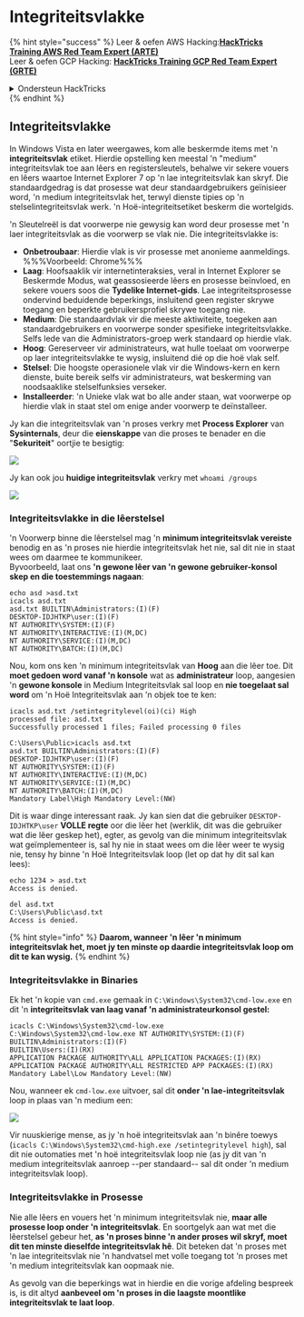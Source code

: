 # Integriteitsvlakke

{% hint style="success" %}
Leer & oefen AWS Hacking:<img src="/.gitbook/assets/arte.png" alt="" data-size="line">[**HackTricks Training AWS Red Team Expert (ARTE)**](https://training.hacktricks.xyz/courses/arte)<img src="/.gitbook/assets/arte.png" alt="" data-size="line">\
Leer & oefen GCP Hacking: <img src="/.gitbook/assets/grte.png" alt="" data-size="line">[**HackTricks Training GCP Red Team Expert (GRTE)**<img src="/.gitbook/assets/grte.png" alt="" data-size="line">](https://training.hacktricks.xyz/courses/grte)

<details>

<summary>Ondersteun HackTricks</summary>

* Kyk na die [**subskripsieplanne**](https://github.com/sponsors/carlospolop)!
* **Sluit aan by die** 💬 [**Discord-groep**](https://discord.gg/hRep4RUj7f) of die [**telegram-groep**](https://t.me/peass) of **volg** ons op **Twitter** 🐦 [**@hacktricks\_live**](https://twitter.com/hacktricks\_live)**.**
* **Deel hacking truuks deur PRs in te dien na die** [**HackTricks**](https://github.com/carlospolop/hacktricks) en [**HackTricks Cloud**](https://github.com/carlospolop/hacktricks-cloud) github repos.

</details>
{% endhint %}

## Integriteitsvlakke

In Windows Vista en later weergawes, kom alle beskermde items met 'n **integriteitsvlak** etiket. Hierdie opstelling ken meestal 'n "medium" integriteitsvlak toe aan lêers en registersleutels, behalwe vir sekere vouers en lêers waartoe Internet Explorer 7 op 'n lae integriteitsvlak kan skryf. Die standaardgedrag is dat prosesse wat deur standaardgebruikers geïnisieer word, 'n medium integriteitsvlak het, terwyl dienste tipies op 'n stelselintegriteitsvlak werk. 'n Hoë-integriteitsetiket beskerm die wortelgids.

'n Sleutelreël is dat voorwerpe nie gewysig kan word deur prosesse met 'n laer integriteitsvlak as die voorwerp se vlak nie. Die integriteitsvlakke is:

* **Onbetroubaar**: Hierdie vlak is vir prosesse met anonieme aanmeldings. %%%Voorbeeld: Chrome%%%
* **Laag**: Hoofsaaklik vir internetinteraksies, veral in Internet Explorer se Beskermde Modus, wat geassosieerde lêers en prosesse beïnvloed, en sekere vouers soos die **Tydelike Internet-gids**. Lae integriteitsprosesse ondervind beduidende beperkings, insluitend geen register skrywe toegang en beperkte gebruikersprofiel skrywe toegang nie.
* **Medium**: Die standaardvlak vir die meeste aktiwiteite, toegeken aan standaardgebruikers en voorwerpe sonder spesifieke integriteitsvlakke. Selfs lede van die Administrators-groep werk standaard op hierdie vlak.
* **Hoog**: Gereserveer vir administrateurs, wat hulle toelaat om voorwerpe op laer integriteitsvlakke te wysig, insluitend dié op die hoë vlak self.
* **Stelsel**: Die hoogste operasionele vlak vir die Windows-kern en kern dienste, buite bereik selfs vir administrateurs, wat beskerming van noodsaaklike stelselfunksies verseker.
* **Installeerder**: 'n Unieke vlak wat bo alle ander staan, wat voorwerpe op hierdie vlak in staat stel om enige ander voorwerp te deïnstalleer.

Jy kan die integriteitsvlak van 'n proses verkry met **Process Explorer** van **Sysinternals**, deur die **eienskappe** van die proses te benader en die "**Sekuriteit**" oortjie te besigtig:

![](<../../.gitbook/assets/image (824).png>)

Jy kan ook jou **huidige integriteitsvlak** verkry met `whoami /groups`

![](<../../.gitbook/assets/image (325).png>)

### Integriteitsvlakke in die lêerstelsel

'n Voorwerp binne die lêerstelsel mag 'n **minimum integriteitsvlak vereiste** benodig en as 'n proses nie hierdie integriteitsvlak het nie, sal dit nie in staat wees om daarmee te kommunikeer.\
Byvoorbeeld, laat ons **'n gewone lêer van 'n gewone gebruiker-konsol skep en die toestemmings nagaan**:
```
echo asd >asd.txt
icacls asd.txt
asd.txt BUILTIN\Administrators:(I)(F)
DESKTOP-IDJHTKP\user:(I)(F)
NT AUTHORITY\SYSTEM:(I)(F)
NT AUTHORITY\INTERACTIVE:(I)(M,DC)
NT AUTHORITY\SERVICE:(I)(M,DC)
NT AUTHORITY\BATCH:(I)(M,DC)
```
Nou, kom ons ken 'n minimum integriteitsvlak van **Hoog** aan die lêer toe. Dit **moet gedoen word vanaf 'n konsole** wat as **administrateur** loop, aangesien 'n **gewone konsole** in Medium Integriteitsvlak sal loop en **nie toegelaat sal word** om 'n Hoë Integriteitsvlak aan 'n objek toe te ken:
```
icacls asd.txt /setintegritylevel(oi)(ci) High
processed file: asd.txt
Successfully processed 1 files; Failed processing 0 files

C:\Users\Public>icacls asd.txt
asd.txt BUILTIN\Administrators:(I)(F)
DESKTOP-IDJHTKP\user:(I)(F)
NT AUTHORITY\SYSTEM:(I)(F)
NT AUTHORITY\INTERACTIVE:(I)(M,DC)
NT AUTHORITY\SERVICE:(I)(M,DC)
NT AUTHORITY\BATCH:(I)(M,DC)
Mandatory Label\High Mandatory Level:(NW)
```
Dit is waar dinge interessant raak. Jy kan sien dat die gebruiker `DESKTOP-IDJHTKP\user` **VOLLE regte** oor die lêer het (werklik, dit was die gebruiker wat die lêer geskep het), egter, as gevolg van die minimum integriteitsvlak wat geïmplementeer is, sal hy nie in staat wees om die lêer weer te wysig nie, tensy hy binne 'n Hoë Integriteitsvlak loop (let op dat hy dit sal kan lees):
```
echo 1234 > asd.txt
Access is denied.

del asd.txt
C:\Users\Public\asd.txt
Access is denied.
```
{% hint style="info" %}
**Daarom, wanneer 'n lêer 'n minimum integriteitsvlak het, moet jy ten minste op daardie integriteitsvlak loop om dit te kan wysig.**
{% endhint %}

### Integriteitsvlakke in Binaries

Ek het 'n kopie van `cmd.exe` gemaak in `C:\Windows\System32\cmd-low.exe` en dit 'n **integriteitsvlak van laag vanaf 'n administrateurkonsol gestel:**
```
icacls C:\Windows\System32\cmd-low.exe
C:\Windows\System32\cmd-low.exe NT AUTHORITY\SYSTEM:(I)(F)
BUILTIN\Administrators:(I)(F)
BUILTIN\Users:(I)(RX)
APPLICATION PACKAGE AUTHORITY\ALL APPLICATION PACKAGES:(I)(RX)
APPLICATION PACKAGE AUTHORITY\ALL RESTRICTED APP PACKAGES:(I)(RX)
Mandatory Label\Low Mandatory Level:(NW)
```
Nou, wanneer ek `cmd-low.exe` uitvoer, sal dit **onder 'n lae-integriteitsvlak** loop in plaas van 'n medium een:

![](<../../.gitbook/assets/image (313).png>)

Vir nuuskierige mense, as jy 'n hoë integriteitsvlak aan 'n binêre toewys (`icacls C:\Windows\System32\cmd-high.exe /setintegritylevel high`), sal dit nie outomaties met 'n hoë integriteitsvlak loop nie (as jy dit van 'n medium integriteitsvlak aanroep --per standaard-- sal dit onder 'n medium integriteitsvlak loop).

### Integriteitsvlakke in Prosesse

Nie alle lêers en vouers het 'n minimum integriteitsvlak nie, **maar alle prosesse loop onder 'n integriteitsvlak**. En soortgelyk aan wat met die lêerstelsel gebeur het, **as 'n proses binne 'n ander proses wil skryf, moet dit ten minste dieselfde integriteitsvlak hê**. Dit beteken dat 'n proses met 'n lae integriteitsvlak nie 'n handvatsel met volle toegang tot 'n proses met 'n medium integriteitsvlak kan oopmaak nie.

As gevolg van die beperkings wat in hierdie en die vorige afdeling bespreek is, is dit altyd **aanbeveel om 'n proses in die laagste moontlike integriteitsvlak te laat loop**.
